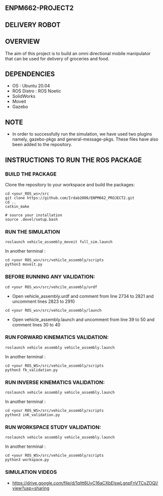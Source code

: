 ## ENPM662-PROJECT2

## DELIVERY ROBOT

## OVERVIEW
The aim of this project is to build an omni directional mobile manipulator that can be used for delivery of groceries and food.

## DEPENDENCIES
- OS : Ubuntu 20.04
- ROS Distro : ROS Noetic
- SolidWorks
- Moveit
- Gazebo

## NOTE
- In order to successfully run the simulation, we have used two plugins namely, gazebo-pkgs and general-message-pkgs. These files have also been added to the repository.

## INSTRUCTIONS TO RUN THE ROS PACKAGE 

### BUILD THE PACKAGE

Clone the repository to your workspace and build the packages:
```
cd <your_ROS_ws>/src
git clone https://github.com/Irdab2000/ENPM662_PROJECT2.git
cd .. 
catkin_make

# source your installation
source .devel/setup.bash
```
### RUN THE SIMULATION
```
roslaunch vehicle_assembly_moveit full_sim.launch
```
In another terminal :
```
cd <your ROS_ws>/src/vehicle_assembly/scripts
python3 moveit.py
```

### BEFORE RUNNING ANY VALIDATION:
```
cd <your ROS_ws>/src/vehcile_assembly/urdf
```
- Open vehicle_assembly.urdf and comment from line  2734 to 2821 and uncomment lines 2823 to 2910

```
cd <your ROS_ws>/src/vehicle_assembly/launch
```

- Open vehicle_assembly.launch and uncomment from line 39 to 50 and comment lines 30 to 40

### RUN FORWARD KINEMATICS VALIDATION:
```
roslaunch vehicle assembly vehicle_assembly.launch
```
In another terminal :
```
cd <your ROS_WS>/src/vehicle_assembly/scripts
python3 fk_validation.py
```

### RUN INVERSE KINEMATICS VALIDATION:
```
roslaunch vehicle assembly vehicle_assembly.launch
```
In another terminal :
```
cd <your ROS_WS>/src/vehicle_assembly/scripts
python3 inK_validation.py
```
### RUN WORKSPACE STUDY VALIDATION:
```
roslaunch vehicle assembly vehicle_assembly.launch
```
In another terminal :
```
cd <your ROS_WS>/src/vehicle_assembly/scripts
python3 workspace.py
```
### SIMULATION VIDEOS 
- https://drive.google.com/file/d/1qItt6UyC16aCXbElswLgnpFnVTCxZOQI/view?usp=sharing

